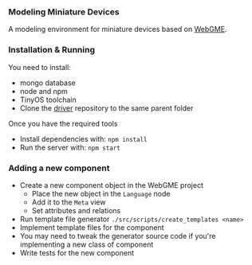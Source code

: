 ### Modeling Miniature Devices

A modeling environment for miniature devices based on [WebGME](https://webgme.org/).

### Installation & Running

You need to install:
  * mongo database
  * node and npm
  * TinyOS toolchain
  * Clone the [driver](https://github.com/pillforge/tinyos-drivers) repository to the same parent folder

Once you have the required tools
  * Install dependencies with: `npm install`
  * Run the server with: `npm start`

### Adding a new component
  * Create a new component object in the WebGME project
    * Place the new object in the `Language` node
    * Add it to the `Meta` view
    * Set attributes and relations
  * Run template file generator
    `./src/scripts/create_templates <name>`
  * Implement template files for the component
  * You may need to tweak the generator source code if you're implementing a new class of component
  * Write tests for the new component
